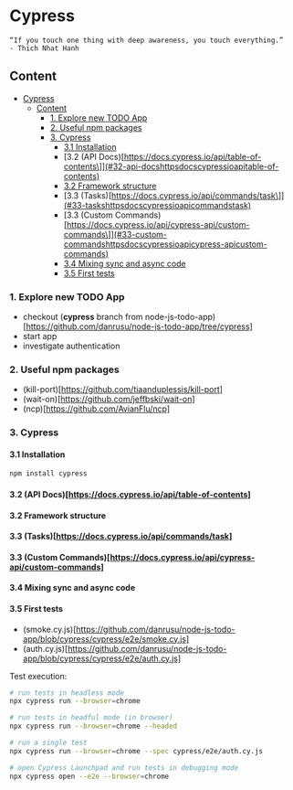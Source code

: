# Cypress

```text
“If you touch one thing with deep awareness, you touch everything.”
- Thich Nhat Hanh
```

## Content

- [Cypress](#cypress)
  - [Content](#content)
    - [1. Explore new TODO App](#1-explore-new-todo-app)
    - [2. Useful npm packages](#2-useful-npm-packages)
    - [3. Cypress](#3-cypress)
      - [3.1 Installation](#31-installation)
      - [3.2 (API Docs)\[https://docs.cypress.io/api/table-of-contents\]](#32-api-docshttpsdocscypressioapitable-of-contents)
      - [3.2 Framework structure](#32-framework-structure)
      - [3.3 (Tasks)\[https://docs.cypress.io/api/commands/task\]](#33-taskshttpsdocscypressioapicommandstask)
      - [3.3 (Custom Commands)\[https://docs.cypress.io/api/cypress-api/custom-commands\]](#33-custom-commandshttpsdocscypressioapicypress-apicustom-commands)
      - [3.4 Mixing sync and async code](#34-mixing-sync-and-async-code)
      - [3.5 First tests](#35-first-tests)

### 1. Explore new TODO App

- checkout (**cypress** branch from node-js-todo-app)[https://github.com/danrusu/node-js-todo-app/tree/cypress]
- start app
- investigate authentication

### 2. Useful npm packages

- (kill-port)[https://github.com/tiaanduplessis/kill-port]
- (wait-on)[https://github.com/jeffbski/wait-on]
- (ncp)[https://github.com/AvianFlu/ncp]

### 3. Cypress

#### 3.1 Installation

```bash
npm install cypress
```

#### 3.2 (API Docs)[https://docs.cypress.io/api/table-of-contents]

#### 3.2 Framework structure

#### 3.3 (Tasks)[https://docs.cypress.io/api/commands/task]

#### 3.3 (Custom Commands)[https://docs.cypress.io/api/cypress-api/custom-commands]

#### 3.4 Mixing sync and async code

#### 3.5 First tests

- (smoke.cy.js)[https://github.com/danrusu/node-js-todo-app/blob/cypress/cypress/e2e/smoke.cy.js]
- (auth.cy.js)[https://github.com/danrusu/node-js-todo-app/blob/cypress/cypress/e2e/auth.cy.js]

Test execution:

```bash
# run tests in headless mode
npx cypress run --browser=chrome

# run tests in headful mode (in browser)
npx cypress run --browser=chrome --headed

# run a single test
npx cypress run --browser=chrome --spec cypress/e2e/auth.cy.js

# open Cypress Launchpad and run tests in debugging mode
npx cypress open --e2e --browser=chrome
```
